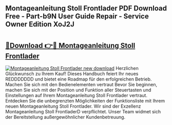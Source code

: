 ## Montageanleitung Stoll Frontlader PDF Download Free - Part-b9N User Guide Repair - Service Owner Edition XoJ2J

# <h2><a href="http://df6icl.blite.top/?on=Montageanleitung+Stoll+Frontlader">🔗Download 👉🔴 Montageanleitung Stoll Frontlader</a></h2>

[![Montageanleitung Stoll Frontlader new download](https://i.imgur.com/lujVjoI.png)](http://df6icl.blite.top/?on=Montageanleitung+Stoll+Frontlader)
Herzlichen Glückwunsch zu Ihrem Kauf! Dieses Handbuch feiert Ihr neues REDDDDDDD und bietet eine Roadmap für den erfolgreichen Betrieb. Machen Sie sich mit den Bedienelementen vertraut Bevor Sie beginnen, machen Sie sich mit der Position und Funktion aller Steuertasten und Einstellungen auf Ihrem Montageanleitung Stoll Frontlader vertraut. Entdecken Sie die unbegrenzten Möglichkeiten der Funktionsliste mit Ihrem neuen Montageanleitung Stoll Frontlader. Wir sind der Exzellenz Montageanleitung Stoll FrontladerD verpflichtet. Unser Team widmet sich der Bereitstellung außergewöhnlicher Kundenbetreuung.
